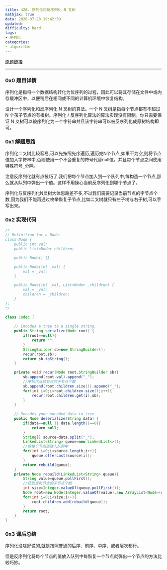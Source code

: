 ```yaml
---
title: 428. 序列化和反序列化 N 叉树
mathjax: true
data: 2020-07-28 19:42:59
updated:
difficulty: hard
tags:
- 序列化
categories:
- algorithm
---
```


[原题链接](https://leetcode-cn.com/problems/serialize-and-deserialize-n-ary-tree/)

---

### 0x0 题目详情

序列化是指将一个数据结构转化为位序列的过程，因此可以将其存储在文件中或内存缓冲区中，以便稍后在相同或不同的计算机环境中恢复结构。

设计一个序列化和反序列化 N 叉树的算法。一个 N 叉树是指每个节点都有不超过 N 个孩子节点的有根树。序列化 / 反序列化算法的算法实现没有限制。你只需要保证 N 叉树可以被序列化为一个字符串并且该字符串可以被反序列化成原树结构即可。

### 0x1 解题思路

序列化二叉树比较容易,可以先按照先序遍历,遍历完N个节点,如果不为空,则将节点值加入字符串中,否则使用一个不会重复的符号代替null值。并且每个节点之间使用特殊符号`_`分隔。

注意反序列化就有点技巧了,我们把每个节点加入到一个队列中,每构造一个节点,那么就从队列中弹出一个值。这样不用操心当前反序列化到哪个节点了。

序列化与反序列化N叉树大体思路差不多,不过我们需要记录当前节点的字节点个数,因为我们不能再通过枚举恢复子节点,比如二叉树就只有左子树与右子树,可以手写出来。


### 0x2 实现代码

``` java
/*
// Definition for a Node.
class Node {
    public int val;
    public List<Node> children;

    public Node() {}

    public Node(int _val) {
        val = _val;
    }

    public Node(int _val, List<Node> _children) {
        val = _val;
        children = _children;
    }
};
*/

class Codec {
    
    // Encodes a tree to a single string.
    public String serialize(Node root) {
        if(root==null){
            return "";
        }
        StringBuilder sb=new StringBuilder();
        recur(root,sb);
        return sb.toString();
    }

    private void recur(Node root,StringBuilder sb){
        sb.append(root.val).append("_");
        //序列化当前节点的子节点个数
        sb.append(root.children.size()).append("_");
        for(int i=0;i<root.children.size();i++){
            recur(root.children.get(i),sb);
        }
    }
	
    // Decodes your encoded data to tree.
    public Node deserialize(String data) {
        if(data==null || data.length()==0){
            return null;
        }
        String[] source=data.split("_");
        LinkedList<String> queue=new LinkedList<>();
        //将每个节点值放入队列中
        for(int i=0;i<source.length;i++){
            queue.offerLast(source[i]);
        }
        return rebuild(queue);
    }
    private Node rebuild(LinkedList<String> queue){
        String value=queue.pollFirst();
        //获取当前节点的子节点个数
        int size=Integer.valueOf(queue.pollFirst());
        Node root=new Node(Integer.valueOf(value),new ArrayList<Node>(size));
        for(int i=0;i<size;i++){
            root.children.add(rebuild(queue));
        }
        return root;
    }
}

```
### 0x3 课后总结

序列化没啥好说的,就是按照普通的后序、前序、中序、或者层次都行。

但是反序列化将每个节点的值放入队列中每恢复一个节点就弹出一个节点的方法比较巧妙。
